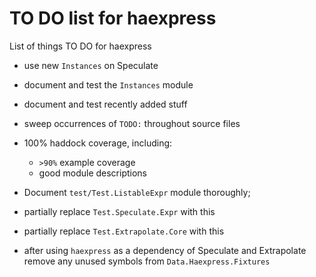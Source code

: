 TO DO list for haexpress
========================

List of things TO DO for haexpress

* use new `Instances` on Speculate

* document and test the `Instances` module

* document and test recently added stuff

* sweep occurrences of `TODO:` throughout source files

* 100% haddock coverage, including:
	- `>90%` example coverage
	- good module descriptions

* Document `test/Test.ListableExpr` module thoroughly;

* partially replace `Test.Speculate.Expr` with this

* partially replace `Test.Extrapolate.Core` with this

* after using `haexpress` as a dependency of Speculate and Extrapolate
  remove any unused symbols from `Data.Haexpress.Fixtures`
